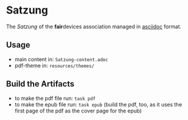 # Satzung

The _Satzung_ of the **fair**devices association managed in [asciidoc](https://docs.asciidoctor.org/asciidoc/latest/syntax-quick-reference/) format.

## Usage

- main content in: `Satzung-content.adoc`
- pdf-theme in: `resources/themes/`

## Build the Artifacts

- to make the pdf file run: `task pdf`
- to make the epub file run: `task epub` (build the pdf, too, as it uses the first page of the pdf as the cover page for the epub)